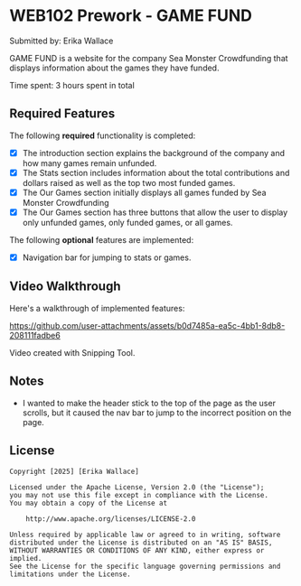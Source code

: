 # WEB102 Prework - GAME FUND

Submitted by: Erika Wallace

GAME FUND is a website for the company Sea Monster Crowdfunding that displays information about the games they have funded.

Time spent: 3 hours spent in total

## Required Features

The following **required** functionality is completed:

* [x] The introduction section explains the background of the company and how many games remain unfunded.
* [x] The Stats section includes information about the total contributions and dollars raised as well as the top two most funded games.
* [x] The Our Games section initially displays all games funded by Sea Monster Crowdfunding
* [x] The Our Games section has three buttons that allow the user to display only unfunded games, only funded games, or all games.

The following **optional** features are implemented:

* [x] Navigation bar for jumping to stats or games. 

## Video Walkthrough

Here's a walkthrough of implemented features:

https://github.com/user-attachments/assets/b0d7485a-ea5c-4bb1-8db8-208111fadbe6

Video created with Snipping Tool.

## Notes
- I wanted to make the header stick to the top of the page as the user scrolls, but it caused the nav bar to jump to the incorrect position on the page. 

## License

    Copyright [2025] [Erika Wallace]

    Licensed under the Apache License, Version 2.0 (the "License");
    you may not use this file except in compliance with the License.
    You may obtain a copy of the License at

        http://www.apache.org/licenses/LICENSE-2.0

    Unless required by applicable law or agreed to in writing, software
    distributed under the License is distributed on an "AS IS" BASIS,
    WITHOUT WARRANTIES OR CONDITIONS OF ANY KIND, either express or implied.
    See the License for the specific language governing permissions and
    limitations under the License.
